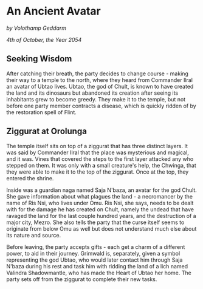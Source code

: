# An Ancient Avatar

*by Volothamp Geddarm*

*4th of October, the Year 2054*

## Seeking Wisdom
After catching their breath, the party decides to change course - making their way to a temple to the north, where they heard from Commander Ilral an avatar of Ubtao lives. Ubtao, the god of Chult, is known to have created the land and its dinosaurs but abandoned its creation after seeing its inhabitants grew to become greedy. They make it to the temple, but not before one party member contracts a disease, which is quickly ridden of by the restoration spell of Flint. 

## Ziggurat at Orolunga
The temple itself sits on top of a ziggurat that has three distinct layers. It was said by Commander Ilral that the place was mysterious and magical, and it was. Vines that covered the steps to the first layer attacked any who stepped on them. It was only with a small creature's help, the Chwinga, that they were able to make it to the top of the ziggurat. Once at the top, they entered the shrine. 

Inside was a guardian naga named Saja N'baza, an avatar for the god Chult. She gave information about what plagues the land - a necromancer by the name of Ris Nsi, who lives under Omu. Ris Nsi, she says, needs to be dealt with for the damage he has created on Chult, namely the undead that have ravaged the land for the last couple hundred years, and the destruction of a major city, Mezro. She also tells the party that the curse itself seems to originate from below Omu as well but does not understand much else about its nature and source. 

Before leaving, the party accepts gifts - each get a charm of a different power, to aid in their journey. Grimwald is, separately, given a symbol representing the god Ubtao, who would later contact him through Saja N'baza during his rest and task him with ridding the land of a lich named Valindra Shadowmantle, who has made the Heart of Ubtao her home. The party sets off from the ziggurat to complete their new tasks.

